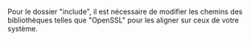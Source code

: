 Pour le dossier "include", il est nécessaire de modifier les chemins des bibliothèques telles que "OpenSSL" pour les aligner sur ceux de votre système.
